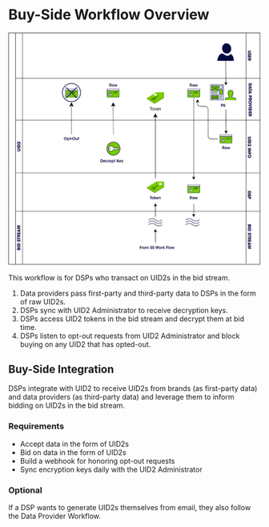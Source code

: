 # Buy-Side Workflow Overview

![Buy-Side Workflow](/images/buy_side.jpg)

This workflow is for DSPs who transact on UID2s in the bid stream.

1. Data providers pass first-party and third-party data to DSPs in the form of raw UID2s.
2. DSPs sync with UID2 Administrator to receive decryption keys.
3. DSPs access UID2 tokens in the bid stream and decrypt them at bid time.
4. DSPs listen to opt-out requests from UID2 Administrator and block buying on any UID2 that has opted-out.

## Buy-Side Integration

DSPs integrate with UID2 to receive UID2s from brands (as first-party data) and data providers (as third-party data) and leverage them to inform bidding on UID2s in the bid stream.

### Requirements

- Accept data in the form of UID2s
- Bid on data in the form of UID2s
- Build a webhook for honoring opt-out requests
- Sync encryption keys daily with the UID2 Administrator

### Optional
If a DSP wants to generate UID2s themselves from email, they also follow the Data Provider Workflow.
